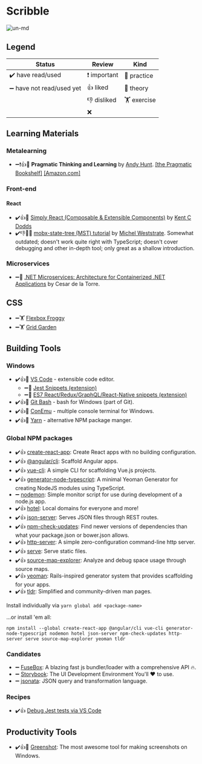 # Scribble

![un-md](https://i.imgur.com/j7PwKGe.png)

## Legend

|Status|Review|Kind|
|---|---|---|
| ✔️ have read/used | ❗ important | 🔧 practice |
| ➖ have not read/used yet | 👍 liked | 📄 theory |
| | 👎 disliked | 🏋️ exercise |
| | ❌ | |

## Learning Materials

### Metalearning

* ➖❗👍📄 **Pragmatic Thinking and Learning** by [Andy Hunt](https://twitter.com/PragmaticAndy). [[the Pragmatic Bookshelf]](https://pragprog.com/book/ahptl/pragmatic-thinking-and-learning) [[Amazon.com]](https://www.amazon.com/Pragmatic-Thinking-Learning-Refactor-Programmers/dp/1934356050)

### Front-end

#### React

* ✔️👍🔧 [Simply React (Composable & Extensible Components)](https://www.youtube.com/watch?v=AiJ8tRRH0f8&t=1053s) by [Kent C Dodds](https://twitter.com/kentcdodds)
* ✔️👎📄🔧 [mobx-state-tree (MST) tutorial](https://egghead.io/lessons/react-describe-your-application-domain-using-mobx-state-tree-mst-models) by [Michel Weststrate](https://twitter.com/mweststrate?ref_src=twsrc%5Egoogle%7Ctwcamp%5Eserp%7Ctwgr%5Eauthor). Somewhat outdated; doesn't work quite right with TypeScript; doesn't cover debugging and other in-depth tool; only great as a shallow introduction.

### Microservices

* ➖📄 [.NET Microservices: Architecture for Containerized .NET Applications](https://docs.microsoft.com/en-us/dotnet/standard/microservices-architecture/) by Cesar de la Torre.

## CSS

* ➖🏋️ [Flexbox Froggy](https://flexboxfroggy.com/)
* ➖🏋️ [Grid Garden](http://cssgridgarden.com/)

## Building Tools

### Windows

* ✔️👍🔧 [VS Code](https://code.visualstudio.com/) - extensible code editor.
  * ➖🔧 [Jest Snippets (extension)](https://marketplace.visualstudio.com/items?itemName=andys8.jest-snippets)
  * ➖🔧 [ES7 React/Redux/GraphQL/React-Native snippets (extension)](https://marketplace.visualstudio.com/items?itemName=dsznajder.es7-react-js-snippets)
* ✔️👍🔧 [Git Bash](https://git-scm.com/downloads) - bash for Windows (part of Git).
* ✔️👍🔧 [ConEmu](https://conemu.github.io/) - multiple console terminal for Windows. 
* ✔️👍🔧 [Yarn](https://yarnpkg.com/en/) - alternative NPM package manger.

### Global NPM packages

* ✔️👍 [create-react-app](https://www.npmjs.com/package/create-react-app): Create React apps with no building configuration.
* ✔️👍 [@angular/cli](https://www.npmjs.com/package/@angular/cli): Scaffold Angular apps.
* ✔️👍 [vue-cli](https://www.npmjs.com/package/vue-cli): A simple CLI for scaffolding Vue.js projects.
* ✔️👍 [generator-node-typescript](https://www.npmjs.com/package/generator-node-typescript): A minimal Yeoman Generator for creating NodeJS modules using TypeScript.
* ➖ [nodemon](https://www.npmjs.com/package/nodemon): Simple monitor script for use during development of a node.js app.
* ✔️👍 [hotel](https://www.npmjs.com/package/hotel): Local domains for everyone and more!
* ✔️👍 [json-server](https://www.npmjs.com/package/json-server): Serves JSON files through REST routes.
* ✔️👍 [npm-check-updates](https://www.npmjs.com/package/npm-check-updates): Find newer versions of dependencies than what your package.json or bower.json allows.
* ✔️👍 [http-server](https://www.npmjs.com/package/http-server): A simple zero-configuration command-line http server.
* ✔️👍 [serve](https://www.npmjs.com/package/serve): Serve static files.
* ✔️👍 [source-map-explorer](https://www.npmjs.com/package/source-map-explorer): Analyze and debug space usage through source maps.
* ✔️👍 [yeoman](https://www.npmjs.com/package/yeoman-generator): Rails-inspired generator system that provides scaffolding for your apps.
* ✔️👍 [tldr](https://www.npmjs.com/package/tldr): Simplified and community-driven man pages.

Install individually via `yarn global add <package-name>`

...or install 'em all:

`npm install --global create-react-app @angular/cli vue-cli generator-node-typescript nodemon hotel json-server npm-check-updates http-server serve source-map-explorer yeoman tldr`

### Candidates

* ➖ [FuseBox](https://github.com/fuse-box/fuse-box): A blazing fast js bundler/loader with a comprehensive API 🔥.
* ➖ [Storybook](https://storybook.js.org/): The UI Development Environment You'll ♥️ to use.
* ➖ [jsonata](http://jsonata.org/): JSON query and transformation language.

### Recipes

* ✔️👍 [Debug Jest tests via VS Code](https://github.com/Microsoft/vscode-recipes/tree/master/debugging-jest-tests#configure-launchjson-file-for-your-test-framework)

## Productivity Tools

* ✔️👍🔧 [Greenshot](http://getgreenshot.org/): The most awesome tool for making screenshots on Windows.
